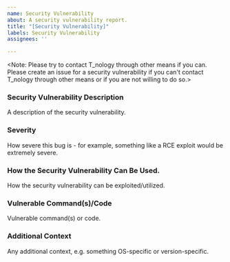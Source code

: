 ```yaml
---
name: Security Vulnerability
about: A security vulnerability report.
title: "[Security Vulnerability]"
labels: Security Vulnerability
assignees: ''

---
```


<Note: Please try to contact T_nology through other means if you can. Please create an issue for a security vulnerability if you can't contact T_nology through other means or if you are not willing to do so.>

### Security Vulnerability Description
A description of the security vulnerability.

### Severity
How severe this bug is - for example, something like a RCE exploit would be extremely severe.

### How the Security Vulnerability Can Be Used.
How the security vulnerability can be exploited/utilized.

### Vulnerable Command(s)/Code
Vulnerable command(s) or code.

### Additional Context
Any additional context, e.g. something OS-specific or version-specific.
